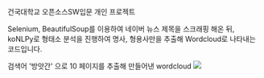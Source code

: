 건국대학교 오픈소스SW입문 개인 프로젝트

Selenium, BeautifulSoup를 이용하여 네이버 뉴스 제목을 스크래핑 해온 뒤, koNLPy로 형태소 분석을 진행하여 명사, 형용사만을 추출해 Wordcloud로 나타내는 코드입니다.

검색어 '방앗간' 으로 10 페이지를 추출해 만들어낸 wordcloud
<img src="https://user-images.githubusercontent.com/37922134/84366802-5099d580-ac0e-11ea-89bd-5ac33a415148.png">
